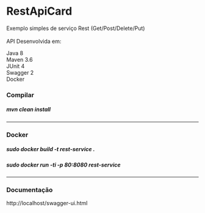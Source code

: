 # RestApiCard 
Exemplo simples de serviço Rest (Get/Post/Delete/Put)
<br><br>
API Desenvolvida em:

Java 8<br>
Maven 3.6<br>
JUnit 4<br>
Swagger 2<br>
Docker

<h3>Compilar</h3>

<h5>mvn clean install</h5>


_____________________________________________________
<h3>Docker</h3>

<h5>sudo docker build -t rest-service .</h5>
<h5>sudo docker run -ti -p 80:8080 rest-service</h5>

_____________________________________________________
<h3>Documentação</h3>
http://localhost/swagger-ui.html
